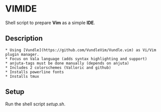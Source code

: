 # VIMIDE
Shell script to prepare **Vim** as a simple **IDE**. 

## Description
	* Using [Vundle](https://github.com/VundleVim/Vundle.vim) as Vi/Vim plugin manager.
	* Focus on Vala language (adds syntax highlighting and support)
	* anjuta-tags must be done manually (depends on anjuta)
	* Includes 2 colorschemes (Valloric and github)
	* Installs powerline fonts
	* Installs tmux

## Setup
Run the shell script *setup.sh*.
